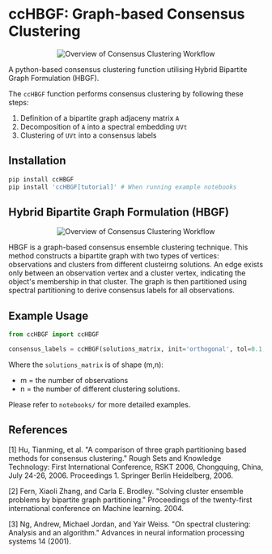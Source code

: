 # ccHBGF: Graph-based Consensus Clustering

<p align="center">
  <img src="https://raw.githubusercontent.com/ehvr20/ccHBGF/refs/heads/main/docs/_static/workflow.svg" alt="Overview of Consensus Clustering Workflow"/>
</p>

A python-based consensus clustering function utilising Hybrid Bipartite Graph Formulation (HBGF). 

The `ccHBGF` function performs consensus clustering by following these steps:
1. Definition of a bipartite graph adjaceny matrix `A`
2. Decomposition of `A` into a spectral embedding `UVt`
3. Clustering of `UVt` into a consensus labels

## Installation

```bash
pip install ccHBGF
pip install 'ccHBGF[tutorial]' # When running example notebooks
```

## Hybrid Bipartite Graph Formulation (HBGF)

<p align="center">
  <img src="https://raw.githubusercontent.com/ehvr20/ccHBGF/refs/heads/main/docs/_static/graph.png" alt="Overview of Consensus Clustering Workflow"/>
</p>

HBGF is a graph-based consensus ensemble clustering technique. This method constructs a bipartite graph with two types of vertices: observations and clusters from different clusteirng solutions. An edge exists only between an observation vertex and a cluster vertex, indicating the object's membership in that cluster. The graph is then partitioned using spectral partitioning to derive consensus labels for all observations.

## Example Usage

```python
from ccHBGF import ccHBGF

consensus_labels = ccHBGF(solutions_matrix, init='orthogonal', tol=0.1, verbose=True, random_state=0)

```
Where the `solutions_matrix` is of shape (m,n):
- m = the number of observations
- n = the number of different clustering solutions.

Please refer to `notebooks/` for more detailed examples.

## References

[1] Hu, Tianming, et al. "A comparison of three graph partitioning based methods for consensus clustering." Rough Sets and Knowledge Technology: First International Conference, RSKT 2006, Chongquing, China, July 24-26, 2006. Proceedings 1. Springer Berlin Heidelberg, 2006.

[2] Fern, Xiaoli Zhang, and Carla E. Brodley. "Solving cluster ensemble problems by bipartite graph partitioning." Proceedings of the twenty-first international conference on Machine learning. 2004.

[3] Ng, Andrew, Michael Jordan, and Yair Weiss. "On spectral clustering: Analysis and an algorithm." Advances in neural information processing systems 14 (2001).